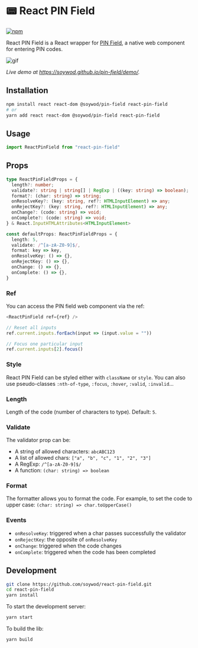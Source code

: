 # 📟 React PIN Field
[![npm](https://img.shields.io/npm/v/react-pin-field?label=npm)](https://www.npmjs.com/package/react-pin-field)

React PIN Field is a React wrapper for [PIN
Field](https://github.com/soywod/pin-field), a native web component for
entering PIN codes.

![gif](https://user-images.githubusercontent.com/10437171/112440937-2e131c00-8d4b-11eb-902c-9aa6b37973be.gif)

*Live demo at https://soywod.github.io/pin-field/demo/.*

## Installation

```sh
npm install react react-dom @soywod/pin-field react-pin-field
# or
yarn add react react-dom @soywod/pin-field react-pin-field
```

## Usage

```typescript
import ReactPinField from "react-pin-field"
```

## Props

```typescript
type ReactPinFieldProps = {
  length?: number;
  validate?: string | string[] | RegExp | ((key: string) => boolean);
  format?: (char: string) => string;
  onResolveKey?: (key: string, ref?: HTMLInputElement) => any;
  onRejectKey?: (key: string, ref?: HTMLInputElement) => any;
  onChange?: (code: string) => void;
  onComplete?: (code: string) => void;
} & React.InputHTMLAttributes<HTMLInputElement>

const defaultProps: ReactPinFieldProps = {
  length: 5,
  validate: /^[a-zA-Z0-9]$/,
  format: key => key,
  onResolveKey: () => {},
  onRejectKey: () => {},
  onChange: () => {},
  onComplete: () => {},
}
```

### Ref

You can access the PIN field web component via the ref:

```typescript
<ReactPinField ref={ref} />

// Reset all inputs
ref.current.inputs.forEach(input => (input.value = ""))

// Focus one particular input
ref.current.inputs[2].focus()
```

### Style

React PIN Field can be styled either with `className` or `style`. You can also use pseudo-classes `:nth-of-type`, `:focus`, `:hover`, `:valid`, `:invalid`…

### Length

Length of the code (number of characters to type). Default: `5`.

### Validate

The validator prop can be:

- A string of allowed characters: `abcABC123`
- A list of allowed chars: `["a", "b", "c", "1", "2", "3"]`
- A RegExp: `/^[a-zA-Z0-9]$/`
- A function: `(char: string) => boolean`

### Format

The formatter allows you to format the code. For example, to set the code to
upper case: `(char: string) => char.toUpperCase()`

### Events

- `onResolveKey`: triggered when a char passes successfully the validator
- `onRejectKey`: the opposite of `onResolveKey`
- `onChange`: triggered when the code changes
- `onComplete`: triggered when the code has been completed

## Development

```bash
git clone https://github.com/soywod/react-pin-field.git
cd react-pin-field
yarn install
```

To start the development server:

```bash
yarn start
```

To build the lib:

```bash
yarn build
```
